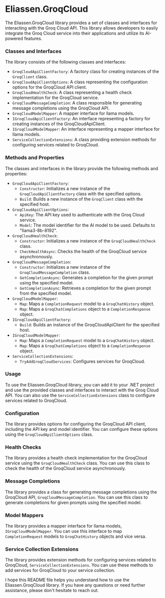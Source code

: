 # Eliassen.GroqCloud

The Eliassen.GroqCloud library provides a set of classes and interfaces for interacting with the Groq 
Cloud API. This library allows developers to easily integrate the Groq Cloud service into their 
applications and utilize its AI-powered features.

### Classes and Interfaces

The library consists of the following classes and interfaces:

* `GroqCloudApiClientFactory`: A factory class for creating instances of the `GroqClient` class.
* `GroqCloudApiClientOptions`: A class representing the configuration options for the GroqCloud API client.
* `GroqCloudHealthCheck`: A class representing a health check implementation for the GroqCloud service.
* `GroqCloudMessageCompletion`: A class responsible for generating message completions using the GroqCloud API.
* `GroqCloudModelMapper`: A mapper interface for llama models.
* `IGroqCloudApiClientFactory`: An interface representing a factory for creating instances of the GroqCloudApiClient.
* `IGroqCloudModelMapper`: An interface representing a mapper interface for llama models.
* `ServiceCollectionExtensions`: A class providing extension methods for configuring services related to GroqCloud.

### Methods and Properties

The classes and interfaces in the library provide the following methods and properties:

* `GroqCloudApiClientFactory`:
	+ `Constructor`: Initializes a new instance of the `GroqCloudApiClientFactory` class with the specified options.
	+ `Build`: Builds a new instance of the `GroqClient` class with the specified host.
* `GroqCloudApiClientOptions`:
	+ `ApiKey`: The API key used to authenticate with the Groq Cloud service.
	+ `Model`: The model identifier for the AI model to be used. Defaults to "llama3-8b-8192".
* `GroqCloudHealthCheck`:
	+ `Constructor`: Initializes a new instance of the `GroqCloudHealthCheck` class.
	+ `CheckHealthAsync`: Checks the health of the GroqCloud service asynchronously.
* `GroqCloudMessageCompletion`:
	+ `Constructor`: Initializes a new instance of the `GroqCloudMessageCompletion` class.
	+ `GetCompletionAsync`: Generates a completion for the given prompt using the specified model.
	+ `GetCompletionAsync`: Retrieves a completion for the given prompt from the specified model.
* `GroqCloudModelMapper`:
	+ `Map`: Maps a `CompletionRequest` model to a `GroqChatHistory` object.
	+ `Map`: Maps a `GroqChatCompletions` object to a `CompletionResponse` object.
* `IGroqCloudApiClientFactory`:
	+ `Build`: Builds an instance of the GroqCloudApiClient for the specified host.
* `IGroqCloudModelMapper`:
	+ `Map`: Maps a `CompletionRequest` model to a `GroqChatHistory` object.
	+ `Map`: Maps a `GroqChatCompletions` object to a `CompletionResponse` object.
* `ServiceCollectionExtensions`:
	+ `TryAddGroqCloudServices`: Configures services for GroqCloud.

### Usage

To use the Eliassen.GroqCloud library, you can add it to your .NET project and use the provided classes and interfaces to 
interact with the Groq Cloud API. You can also use the `ServiceCollectionExtensions` class to configure services related
to GroqCloud.

### Configuration

The library provides options for configuring the GroqCloud API client, including the API key and model identifier. You 
can configure these options using the `GroqCloudApiClientOptions` class.

### Health Checks

The library provides a health check implementation for the GroqCloud service using the `GroqCloudHealthCheck` class. 
You can use this class to check the health of the GroqCloud service asynchronously.

### Message Completions

The library provides a class for generating message completions using the GroqCloud API, `GroqCloudMessageCompletion`. 
You can use this class to generate completions for given prompts using the specified model.

### Model Mappers

The library provides a mapper interface for llama models, `IGroqCloudModelMapper`. You can use this interface to map 
`CompletionRequest` models to `GroqChatHistory` objects and vice versa.

### Service Collection Extensions

The library provides extension methods for configuring services related to GroqCloud, `ServiceCollectionExtensions`. 
You can use these methods to add services for GroqCloud to your service collection.

I hope this README file helps you understand how to use the Eliassen.GroqCloud library. If you have any questions or 
need further assistance, please don't hesitate to reach out.
